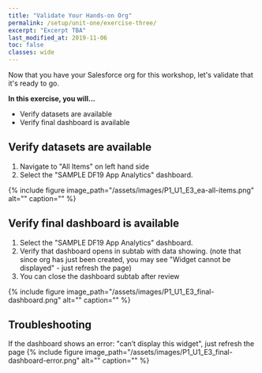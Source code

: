 ```yaml
---
title: "Validate Your Hands-on Org"
permalink: /setup/unit-one/exercise-three/
excerpt: "Excerpt TBA"
last_modified_at: 2019-11-06
toc: false
classes: wide
---
```


Now that you have your Salesforce org for this workshop, let's validate that it's ready to go. 

**In this exercise, you will...**

* Verify datasets are available
* Verify final dashboard is available


<!-- -------------------- TASK BOUNDARY -------------------- -->


## Verify datasets are available

1. Navigate to "All Items" on left hand side
2. Select the "SAMPLE DF19 App Analytics" dashboard.

{% include figure image_path="/assets/images/P1_U1_E3_ea-all-items.png" alt="" caption="" %}

## Verify final dashboard is available

1. Select the "SAMPLE DF19 App Analytics" dashboard.
2. Verify that dashboard opens in subtab with data showing. (note that since org has just been created, you may see "Widget cannot be displayed" - just refresh the page)
3. You can close the dashboard subtab after review


{% include figure image_path="/assets/images/P1_U1_E3_final-dashboard.png" alt="" caption="" %}

## Troubleshooting 
If the dashboard shows an error: "can’t display this widget", just refresh the page
{% include figure image_path="/assets/images/P1_U1_E3_final-dashboard-error.png" alt="" caption="" %}



